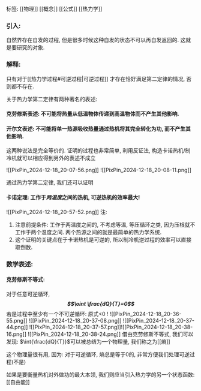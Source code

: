 标签: [[物理]] [[概念]] [[公式]] [[热力学]]
### 引入: 

自然界存在自发的过程, 但是很多时候这种自发的状态不可以再自发返回的. 这就是要研究的对象. 

### 解释: 

只有对于[[热力学过程#可逆过程|可逆过程]] 才存在恰好满足第二定律的情况, 否则都不存在. 

关于热力学第二定律有两种著名的表述: 
#### 克劳修斯表述: 不可能将热量从低温物体传递到高温物体而不产生其他影响. 

#### 开尔文表述: 不可能将单一热源吸收热量通过热机将其完全转化为功, 而不产生其他影响. 

这两种说法是完全等价的. 
证明的过程也非常简单, 利用反证法, 构造卡诺热机/制冷机就可以相应得到另外的表述不成立

![[PixPin_2024-12-18_20-07-56.png]]
![[PixPin_2024-12-18_20-08-11.png]]

通过热力学第二定律, 我们还可以证明
#### 卡诺定理: 工作于***两温度***之间的热机, 可逆热机的效率最大! 

![[PixPin_2024-12-18_20-57-52.png]]
注:
1. 注意前提条件: 工作于两温度之间的, 不考虑等温, 等压循环之类, 因为压根就不工作于两个温度之间. 两个热源之间的就是最简单的热力学系统. 
2. 这个证明的关键点在于卡诺热机是可逆的, 所以制冷机逆过程的效率可以直接取倒数. 

### 数学表述: 

#### 克劳修斯不等式: 

对于任意可逆循环, ***$$\oint \frac{dQ}{T}=0$$***
若是过程中至少有一个不可逆循环: 原式<0 ! 
![[PixPin_2024-12-18_20-36-55.png]]
![[PixPin_2024-12-18_20-37-08.png]]
![[PixPin_2024-12-18_20-37-44.png]]
![[PixPin_2024-12-18_20-37-57.png]]![[PixPin_2024-12-18_20-38-16.png]]
![[PixPin_2024-12-18_20-38-24.png]]
借由克劳修斯不等式, 我们可以发现: 
$\int{\frac{dQ}{T}}$可以被总结为一个物理量, 我们称之为[[熵]]

这个物理量很有用, 因为: 
对于可逆循环, 熵总是等于0的, 非常方便我们处理可逆过程(不是)

如果是要衡量热机对外做功的最大本领, 我们则应当引入热力学的另一个状态函数: [[自由能]]